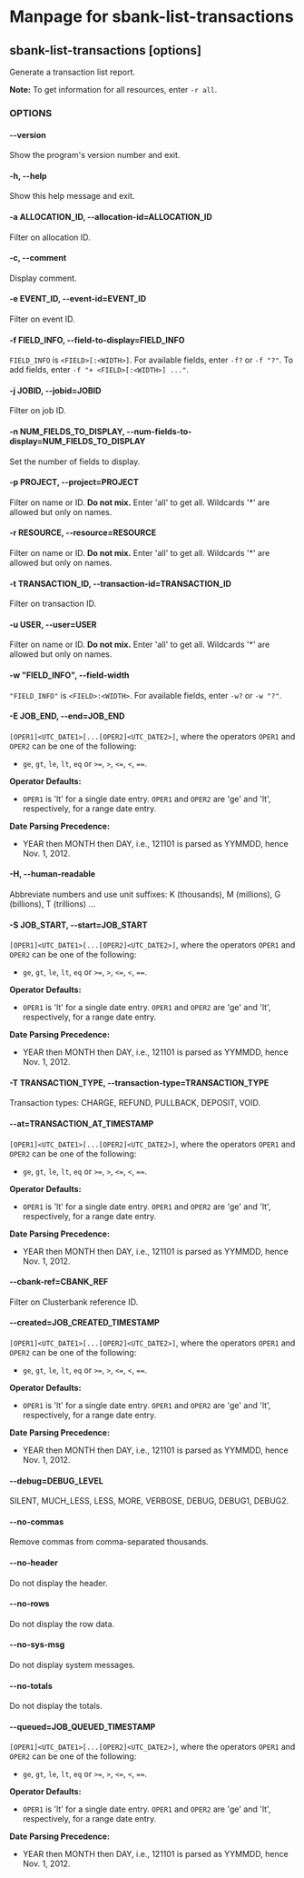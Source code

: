 # Manpage for sbank-list-transactions

## sbank-list-transactions [options]

Generate a transaction list report.

**Note:** To get information for all resources, enter `-r all`.

### OPTIONS

#### --version

Show the program's version number and exit.

#### -h, --help

Show this help message and exit.

#### -a ALLOCATION_ID, --allocation-id=ALLOCATION_ID

Filter on allocation ID.

#### -c, --comment

Display comment.

#### -e EVENT_ID, --event-id=EVENT_ID

Filter on event ID.

#### -f FIELD_INFO, --field-to-display=FIELD_INFO

`FIELD_INFO` is `<FIELD>[:<WIDTH>]`. For available fields, enter `-f?` or `-f "?"`. To add fields, enter `-f "+ <FIELD>[:<WIDTH>] ..."`.

#### -j JOBID, --jobid=JOBID

Filter on job ID.

#### -n NUM_FIELDS_TO_DISPLAY, --num-fields-to-display=NUM_FIELDS_TO_DISPLAY

Set the number of fields to display.

#### -p PROJECT, --project=PROJECT

Filter on name or ID. **Do not mix.** Enter 'all' to get all. Wildcards '*' are allowed but only on names.

#### -r RESOURCE, --resource=RESOURCE

Filter on name or ID. **Do not mix.** Enter 'all' to get all. Wildcards '*' are allowed but only on names.

#### -t TRANSACTION_ID, --transaction-id=TRANSACTION_ID

Filter on transaction ID.

#### -u USER, --user=USER

Filter on name or ID. **Do not mix.** Enter 'all' to get all. Wildcards '*' are allowed but only on names.

#### -w "FIELD_INFO", --field-width

`"FIELD_INFO"` is `<FIELD>:<WIDTH>`. For available fields, enter `-w?` or `-w "?"`.

#### -E JOB_END, --end=JOB_END

`[OPER1]<UTC_DATE1>[...[OPER2]<UTC_DATE2>]`, where the operators `OPER1` and `OPER2` can be one of the following: 
  - `ge`, `gt`, `le`, `lt`, `eq` or `>=`, `>`, `<=`, `<`, `==`. 
  
**Operator Defaults:** 
  
  - `OPER1` is 'lt' for a single date entry. `OPER1` and `OPER2` are 'ge' and 'lt', respectively, for a range date entry. 
  
**Date Parsing Precedence:** 
  
  - YEAR then MONTH then DAY, i.e., 121101 is parsed as YYMMDD, hence Nov. 1, 2012.

#### -H, --human-readable

Abbreviate numbers and use unit suffixes: K (thousands), M (millions), G (billions), T (trillions) ...

#### -S JOB_START, --start=JOB_START

`[OPER1]<UTC_DATE1>[...[OPER2]<UTC_DATE2>]`, where the operators `OPER1` and `OPER2` can be one of the following: 
  - `ge`, `gt`, `le`, `lt`, `eq` or `>=`, `>`, `<=`, `<`, `==`. 
  
**Operator Defaults:** 
  
  - `OPER1` is 'lt' for a single date entry. `OPER1` and `OPER2` are 'ge' and 'lt', respectively, for a range date entry. 
  
**Date Parsing Precedence:** 
  
  - YEAR then MONTH then DAY, i.e., 121101 is parsed as YYMMDD, hence Nov. 1, 2012.

#### -T TRANSACTION_TYPE, --transaction-type=TRANSACTION_TYPE

Transaction types: CHARGE, REFUND, PULLBACK, DEPOSIT, VOID.

#### --at=TRANSACTION_AT_TIMESTAMP

`[OPER1]<UTC_DATE1>[...[OPER2]<UTC_DATE2>]`, where the operators `OPER1` and `OPER2` can be one of the following: 
  - `ge`, `gt`, `le`, `lt`, `eq` or `>=`, `>`, `<=`, `<`, `==`. 
  
**Operator Defaults:** 
  
  - `OPER1` is 'lt' for a single date entry. `OPER1` and `OPER2` are 'ge' and 'lt', respectively, for a range date entry. 
  
**Date Parsing Precedence:** 
  
  - YEAR then MONTH then DAY, i.e., 121101 is parsed as YYMMDD, hence Nov. 1, 2012.

#### --cbank-ref=CBANK_REF

Filter on Clusterbank reference ID.

#### --created=JOB_CREATED_TIMESTAMP

`[OPER1]<UTC_DATE1>[...[OPER2]<UTC_DATE2>]`, where the operators `OPER1` and `OPER2` can be one of the following: 
  - `ge`, `gt`, `le`, `lt`, `eq` or `>=`, `>`, `<=`, `<`, `==`. 
  
**Operator Defaults:** 
  
  - `OPER1` is 'lt' for a single date entry. `OPER1` and `OPER2` are 'ge' and 'lt', respectively, for a range date entry. 
  
**Date Parsing Precedence:** 
  
  - YEAR then MONTH then DAY, i.e., 121101 is parsed as YYMMDD, hence Nov. 1, 2012.

#### --debug=DEBUG_LEVEL

SILENT, MUCH_LESS, LESS, MORE, VERBOSE, DEBUG, DEBUG1, DEBUG2.

#### --no-commas

Remove commas from comma-separated thousands.

#### --no-header

Do not display the header.

#### --no-rows

Do not display the row data.

#### --no-sys-msg

Do not display system messages.

#### --no-totals

Do not display the totals.

#### --queued=JOB_QUEUED_TIMESTAMP

`[OPER1]<UTC_DATE1>[...[OPER2]<UTC_DATE2>]`, where the operators `OPER1` and `OPER2` can be one of the following: 
  - `ge`, `gt`, `le`, `lt`, `eq` or `>=`, `>`, `<=`, `<`, `==`. 
  
**Operator Defaults:** 
  
  - `OPER1` is 'lt' for a single date entry. `OPER1` and `OPER2` are 'ge' and 'lt', respectively, for a range date entry. 
  
**Date Parsing Precedence:** 
  
  - YEAR then MONTH then DAY, i.e., 121101 is parsed as YYMMDD, hence Nov. 1, 2012.